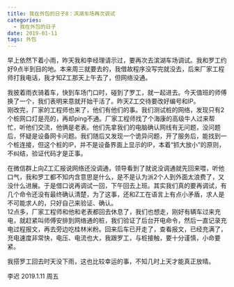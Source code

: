 ```yaml
---
title: 我在外包的日子8：滨湖车场再次调试
categories:
  - 我在外包的日子
date: 2019-01-11
tags: 外包
---
```

早上依然下着小雨，昨天我和李经理请示过，要再次去滨湖车场调试。我和罗工约好9点半到目的地。本来周三就要去的，我借故程序没写完就没去，后来厂家工程师打我电话，我才知Z工那天上午去了，但网络没通。  
  
<!-- more --> 

我披着雨衣骑着车，快到车场门口时，碰到了罗工，就一起进去。今天值班的师傅换了一个，我们表明来意就开始干活了。昨天Z工交待要改好编号和IP。  
刚改完，厂家的工程师也来了，他们有他们的事。我们测试桩的网络，发现只有2个桩网口灯是亮的，再却ping不通。厂家工程师找了个海康的高级牛人过来帮忙，听他们交流，他俩是老表。他们先拿我们的电脑确认网线有无问题，没问题后，怀疑是设备网卡问题。我们随后又发现一个诡异问题，开了服务后，能找到一个桩连接，但这个桩的IP，并不是设备界面上显示的IP，本着“抓大放小”的原则，不纠结，验证代码才是正事。  

在微信群上向Z工汇报说网络还没调通，领导看到了就说没调通就先回来喂，听他口气，我和罗工都不知内含意思是什么，是不是认为派2个人到外面太浪费了，又没什么进展。于是借口说再调试一回，下午回去上班。其实我们真的要再调试，有几个命令还没有最终确认清楚，为了这事，还和Z工在语言上有点小矛盾，求人是不可能求人的，只好自己来验证、确认。  
12点多，厂家工程师和他和老表都回去休息了，我们也想走，刚好有辆车过来充电，就赶紧叫师傅安排到网络通的桩，我们验证了后台开电命令，然后一直记录充电过程报文，再去旁边吃桂林米粉。回来后车已开走了，查看报文，已经充满了，充电速度非常快，电压、电流也大，我跟罗工，与桩接触，要十分谨慎，小命要紧。  

我搭罗工回去时天没下雨，这也比较幸运的事，不知几时上天才能真正放晴。  

李迟 2019.1.11 周五